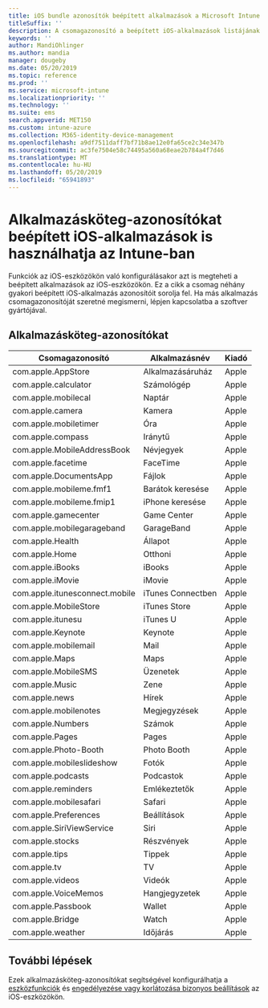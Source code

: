 ```yaml
---
title: iOS bundle azonosítók beépített alkalmazások a Microsoft Intune – Azure |} A Microsoft Docs
titleSuffix: ''
description: A csomagazonosító a beépített iOS-alkalmazások listájának megtekintéséhez. Ezek alkalmazásköteg-azonosítókat használni, hogy kifejezetten engedélyezzék az eszközkonfigurációs profilok alkalmazásokat és szabályzatokat a Microsoft Intune-ban.
keywords: ''
author: MandiOhlinger
ms.author: mandia
manager: dougeby
ms.date: 05/20/2019
ms.topic: reference
ms.prod: ''
ms.service: microsoft-intune
ms.localizationpriority: ''
ms.technology: ''
ms.suite: ems
search.appverid: MET150
ms.custom: intune-azure
ms.collection: M365-identity-device-management
ms.openlocfilehash: a9df7511daff7bf71b8ae12e0fa65ce2c34e347b
ms.sourcegitcommit: ac3fe7504e58c74495a560a68eae2b784a4f7d46
ms.translationtype: MT
ms.contentlocale: hu-HU
ms.lasthandoff: 05/20/2019
ms.locfileid: "65941893"
---
```

# <a name="bundle-ids-for-built-in-ios-apps-you-can-use-in-intune"></a>Alkalmazásköteg-azonosítókat beépített iOS-alkalmazások is használhatja az Intune-ban

Funkciók az iOS-eszközökön való konfigurálásakor azt is megteheti a beépített alkalmazások az iOS-eszközökön. Ez a cikk a csomag néhány gyakori beépített iOS-alkalmazás azonosítóit sorolja fel. Ha más alkalmazás csomagazonosítóját szeretné megismerni, lépjen kapcsolatba a szoftver gyártójával.

## <a name="bundle-ids"></a>Alkalmazásköteg-azonosítókat

| Csomagazonosító                   | Alkalmazásnév     | Kiadó |
|-----------------------------|--------------|-----------|
| com.apple.AppStore          | Alkalmazásáruház    | Apple     |
| com.apple.calculator        | Számológép   | Apple     |
| com.apple.mobilecal         | Naptár     | Apple     |
| com.apple.camera            | Kamera       | Apple     |
| com.apple.mobiletimer       | Óra        | Apple     |
| com.apple.compass           | Iránytű      | Apple     |
| com.apple.MobileAddressBook | Névjegyek     | Apple     |
| com.apple.facetime          | FaceTime     | Apple     |
| com.apple.DocumentsApp      | Fájlok        | Apple     |
| com.apple.mobileme.fmf1     | Barátok keresése | Apple     |
| com.apple.mobileme.fmip1    | iPhone keresése  | Apple     |
| com.apple.gamecenter        | Game Center  | Apple     |
| com.apple.mobilegarageband  | GarageBand   | Apple     |
| com.apple.Health            | Állapot       | Apple     |
| com.apple.Home              | Otthoni         | Apple     |
| com.apple.iBooks            | iBooks       | Apple     |
| com.apple.iMovie            | iMovie       | Apple     |
| com.apple.itunesconnect.mobile | iTunes Connectben | Apple |
| com.apple.MobileStore       | iTunes Store | Apple     |
| com.apple.itunesu           | iTunes U     | Apple     |
| com.apple.Keynote           | Keynote      | Apple     |
| com.apple.mobilemail        | Mail         | Apple     |
| com.apple.Maps              | Maps         | Apple     |
| com.apple.MobileSMS         | Üzenetek     | Apple     |
| com.apple.Music             | Zene        | Apple     |
| com.apple.news              | Hírek         | Apple     |
| com.apple.mobilenotes       | Megjegyzések        | Apple     |
| com.apple.Numbers           | Számok      | Apple     |
| com.apple.Pages             | Pages        | Apple     |
| com.apple.Photo-Booth       | Photo Booth  | Apple     |
| com.apple.mobileslideshow   | Fotók       | Apple     |
| com.apple.podcasts          | Podcastok     | Apple     |
| com.apple.reminders         | Emlékeztetők    | Apple     |
| com.apple.mobilesafari      | Safari       | Apple     |
| com.apple.Preferences       | Beállítások     | Apple     |
| com.apple.SiriViewService   | Siri         | Apple     |
| com.apple.stocks            | Részvények       | Apple     |
| com.apple.tips              | Tippek         | Apple     |
| com.apple.tv                | TV           | Apple     |
| com.apple.videos            | Videók       | Apple     |
| com.apple.VoiceMemos        | Hangjegyzetek   | Apple     |
| com.apple.Passbook          | Wallet       | Apple     |
| com.apple.Bridge            | Watch        | Apple     |
| com.apple.weather           | Időjárás      | Apple     |

## <a name="next-steps"></a>További lépések

Ezek alkalmazásköteg-azonosítókat segítségével konfigurálhatja a [eszközfunkciók](ios-device-features-settings.md) és [engedélyezése vagy korlátozása bizonyos beállítások](device-restrictions-ios.md) az iOS-eszközökön.
